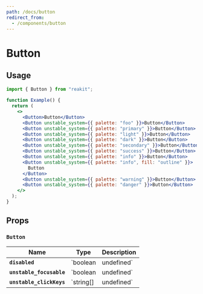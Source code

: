 ```yaml
---
path: /docs/button
redirect_from:
  - /components/button
---
```


# Button

## Usage

```jsx
import { Button } from "reakit";

function Example() {
  return (
    <>
      <Button>Button</Button>
      <Button unstable_system={{ palette: "foo" }}>Button</Button>
      <Button unstable_system={{ palette: "primary" }}>Button</Button>
      <Button unstable_system={{ palette: "light" }}>Button</Button>
      <Button unstable_system={{ palette: "dark" }}>Button</Button>
      <Button unstable_system={{ palette: "secondary" }}>Button</Button>
      <Button unstable_system={{ palette: "success" }}>Button</Button>
      <Button unstable_system={{ palette: "info" }}>Button</Button>
      <Button unstable_system={{ palette: "info", fill: "outline" }}>
        Button
      </Button>
      <Button unstable_system={{ palette: "warning" }}>Button</Button>
      <Button unstable_system={{ palette: "danger" }}>Button</Button>
    </>
  );
}
```

## Props

<!-- This generated automatically -->

### `Button`

| Name | Type | Description |
|------|------|-------------|
| **`disabled`** | `boolean | undefined` | Same as the HTML attribute. |
| **`unstable_focusable`** | `boolean | undefined` | When an element is `disabled`, it may still be `focusable`.<br>In this case, only `aria-disabled` will be set. |
| **`unstable_clickKeys`** | `string[] | undefined` | Keyboard keys to trigger click. |
